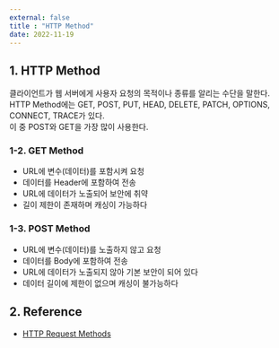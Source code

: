 ```yaml
---
external: false
title : "HTTP Method"
date: 2022-11-19
---
```


## 1. HTTP Method

클라이언트가 웹 서버에게 사용자 요청의 목적이나 종류를 알리는 수단을 말한다.  
HTTP Method에는 GET, POST, PUT, HEAD, DELETE, PATCH, OPTIONS, CONNECT, TRACE가 있다.  
이 중 POST와 GET을 가장 많이 사용한다.  

### 1-2. GET Method

- URL에 변수(데이터)를 포함시켜 요청
- 데이터를 Header에 포함하여 전송
- URL에 데이터가 노출되어 보안에 취약
- 길이 제한이 존재하며 캐싱이 가능하다

### 1-3. POST Method

- URL에 변수(데이터)를 노출하지 않고 요청
- 데이터를 Body에 포함하여 전송
- URL에 데이터가 노출되지 않아 기본 보안이 되어 있다
- 데이터 길이에 제한이 없으며 캐싱이 불가능하다

## 2. Reference

- [HTTP Request Methods](https://www.w3schools.com/tags/ref_httpmethods.asp)
